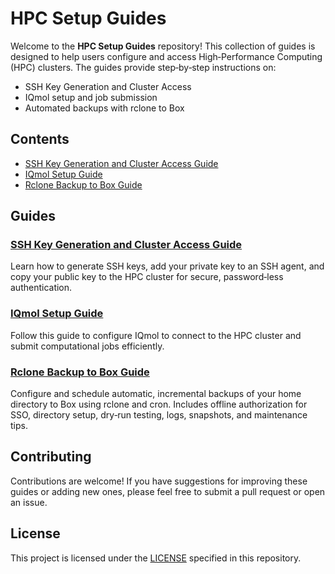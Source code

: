 # HPC Setup Guides

Welcome to the **HPC Setup Guides** repository! This collection of guides is designed to help users configure and access High‑Performance Computing (HPC) clusters. The guides provide step‑by‑step instructions on:

- SSH Key Generation and Cluster Access
- IQmol setup and job submission
- Automated backups with rclone to Box

## Contents

- [SSH Key Generation and Cluster Access Guide](ssh-key-guide/README.md)
- [IQmol Setup Guide](iqmol-guide/README.md)
- [Rclone Backup to Box Guide](rclone-backup-guide/README.md)

## Guides

### [SSH Key Generation and Cluster Access Guide](ssh-key-guide/README.md)

Learn how to generate SSH keys, add your private key to an SSH agent, and copy your public key to the HPC cluster for secure, password‑less authentication.

### [IQmol Setup Guide](iqmol-guide/README.md)

Follow this guide to configure IQmol to connect to the HPC cluster and submit computational jobs efficiently.

### [Rclone Backup to Box Guide](rclone-backup-guide/README.md)

Configure and schedule automatic, incremental backups of your home directory to Box using rclone and cron. Includes offline authorization for SSO, directory setup, dry‑run testing, logs, snapshots, and maintenance tips.

## Contributing

Contributions are welcome! If you have suggestions for improving these guides or adding new ones, please feel free to submit a pull request or open an issue.

## License

This project is licensed under the [LICENSE](LICENSE) specified in this repository.
